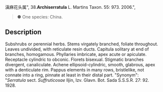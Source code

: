 滇麻花头属",
38.**Archiserratula** L. Martins Taxon. 55: 973. 2006.",

> ● One species: China.

## Description
Subshrubs or perennial herbs. Stems virgately branched, foliate throughout. Leaves undivided, with reticulate resin ducts. Capitula solitary at end of branches, homogamous. Phyllaries imbricate, apex acute or apiculate. Receptacle cylindric to obconic. Florets bisexual. Stigmatic branches divergent, canaliculate. Achene ellipsoid-cylindric, smooth, glabrous, apex with a denticulate rim. Pappus elements in many rows, bristlelike, not connate into a ring, pinnate at least in their distal part.
  "Synonym": "*Serratula* sect. *Suffruticosae* Iljin, Izv. Glavn. Bot. Sada S.S.S.R. 27: 92. 1928.
